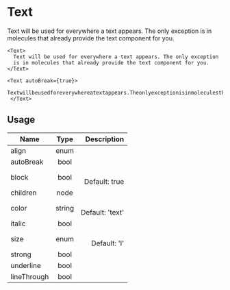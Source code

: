 <!-- 
This is an auto-generated markdown. 
You can change it in "src/atoms/Text.js" and run build:docs to update this file.
-->
# Text
Text will be used for everywhere a text appears.
The only exception is in molecules that already provide the
text component for you.

```example
<Text>
  Text will be used for everywhere a text appears. The only exception
  is in molecules that already provide the text component for you.
</Text>
```

```example
<Text autoBreak={true}>
  Textwillbeusedforeverywhereatextappears.Theonlyexceptionisinmoleculesthatalreadyprovidethetextcomponentforyou.Textwillbeusedforeverywhereatextappears.Theonlyexceptionisinmoleculesthatalreadyprovidethetextcomponentforyou.
 </Text>
 ```
## Usage
| Name        | Type           | Description  |
| ----------- |:--------------:| ------------:|
|align|enum|
|autoBreak|bool|
|block|bool|<br>Default: true
|children|node|
|color|string|<br>Default: 'text'
|italic|bool|
|size|enum|<br>Default: 'l'
|strong|bool|
|underline|bool|
|lineThrough|bool|
